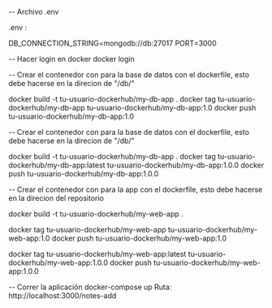 -- Archivo .env

.env :

DB_CONNECTION_STRING=mongodb://db:27017
PORT=3000

-- Hacer login en docker
docker login

-- Crear el contenedor con para la base de datos con el dockerfile, esto debe hacerse en la direcion de "/db/"

docker build -t tu-usuario-dockerhub/my-db-app .
docker tag tu-usuario-dockerhub/my-db-app tu-usuario-dockerhub/my-db-app:1.0
docker push tu-usuario-dockerhub/my-db-app:1.0

-- Crear el contenedor con para la base de datos con el dockerfile, esto debe hacerse en la direcion de "/db/"

docker build -t tu-usuario-dockerhub/my-db-app .
docker tag tu-usuario-dockerhub/my-db-app:latest tu-usuario-dockerhub/my-db-app:1.0.0
docker push tu-usuario-dockerhub/my-db-app:1.0.0

-- Crear el contenedor con para la app con el dockerfile, esto debe hacerse en la direcion del repositorio

docker build -t tu-usuario-dockerhub/my-web-app .

docker tag tu-usuario-dockerhub/my-web-app tu-usuario-dockerhub/my-web-app:1.0
docker push tu-usuario-dockerhub/my-web-app:1.0

docker tag tu-usuario-dockerhub/my-web-app:latest tu-usuario-dockerhub/my-web-app:1.0.0
docker push tu-usuario-dockerhub/my-web-app:1.0.0

-- Correr la aplicación
docker-compose up
Ruta: http://localhost:3000/notes-add
